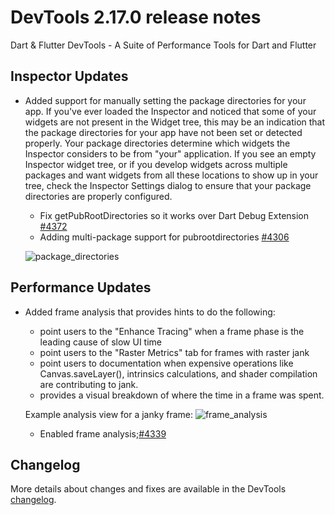 # DevTools 2.17.0 release notes

Dart & Flutter DevTools - A Suite of Performance Tools for Dart and Flutter

## Inspector Updates
* Added support for manually setting the package directories for your app. If you've ever loaded the Inspector and noticed that some of your widgets are not present in the Widget tree, this may be an indication that the package directories for your app have not been set or detected properly. Your package directories determine which widgets the Inspector considers to be from "your" application. If you see an empty Inspector widget tree, or if you develop widgets across multiple packages and want widgets from all these locations to show up in your tree, check the Inspector Settings dialog to ensure that your package directories are properly configured.

    * Fix getPubRootDirectories so it works over Dart Debug Extension [#4372](https://github.com/flutter/devtools/pull/4372)
    * Adding multi-package support for pubrootdirectories [#4306](https://github.com/flutter/devtools/pull/4306)

    ![package_directories]({{site.url}}/development/tools/devtools/release-notes/images-2.17.0/package_directories.png)
    
## Performance Updates
* Added frame analysis that provides hints to do the following:
    * point users to the "Enhance Tracing" when a frame phase is the leading cause of slow UI time
    * point users to the "Raster Metrics" tab for frames with raster jank
    * point users to documentation when expensive operations like Canvas.saveLayer(), intrinsics calculations, and shader compilation are contributing to jank.
    * provides a visual breakdown of where the time in a frame was spent.

    Example analysis view for a janky frame:
    ![frame_analysis]({{site.url}}/development/tools/devtools/release-notes/images-2.17.0/frame_analysis.png)

    * Enabled frame analysis;[#4339](https://github.com/flutter/devtools/pull/4339)

## Changelog
More details about changes and fixes are available in the DevTools
[changelog](https://github.com/flutter/devtools/blob/master/CHANGELOG.md).
